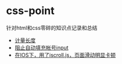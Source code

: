 # css-point
针对html和css零碎的知识点记录和总结

- [计量长度](https://github.com/XXHolic/css-point/issues/1)
- [阻止自动填充帐号input](https://github.com/XXHolic/html-css-point/issues/4)
- [在IOS下，用了iscroll.js，页面滑动明显卡顿](https://github.com/XXHolic/html-css-point/issues/5)